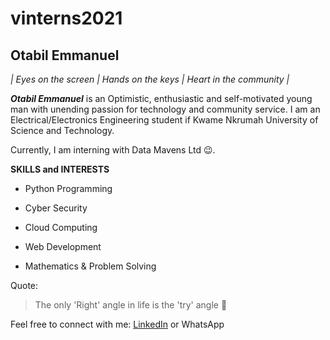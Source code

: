 # vinterns2021

## Otabil Emmanuel

_| Eyes on the screen | Hands on the keys | Heart in the community |_

**_Otabil Emmanuel_** is an Optimistic, enthusiastic and self-motivated young man with unending passion for technology and community service. I am an Electrical/Electronics Engineering student if Kwame Nkrumah University of Science and Technology. 

Currently, I am interning with Data Mavens Ltd 😉.

**SKILLS and INTERESTS**

* Python Programming

* Cyber Security

* Cloud Computing 

* Web Development

* Mathematics & Problem Solving

Quote: 
> The only 'Right' angle in life is the 'try' angle 🔺

Feel free to connect with me:  [LinkedIn](https://www.linkedin.com/in/emmanuelotabil)  or  WhatsApp

